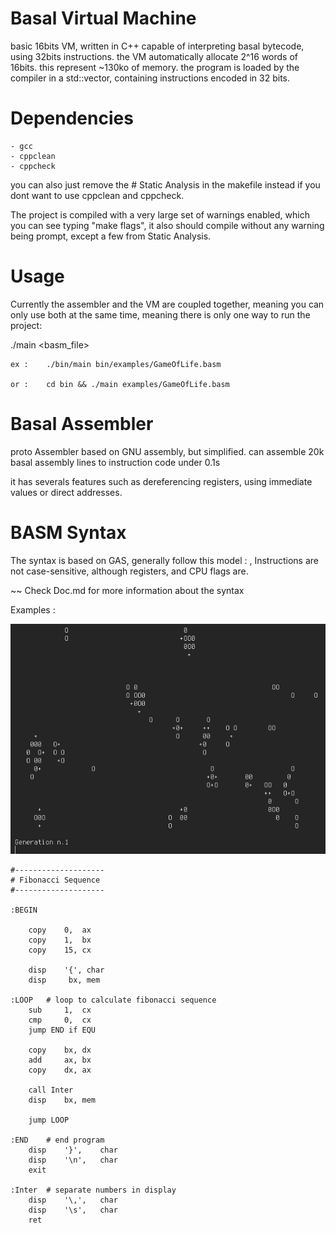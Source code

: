# Basal Virtual Machine
basic 16bits VM, written in C++ capable of interpreting basal bytecode, using 32bits instructions.
the VM automatically allocate 2^16 words of 16bits. this represent ~130ko of memory.
the program is loaded by the compiler in a std::vector, containing instructions encoded in 32 bits.

# Dependencies
	- gcc
	- cppclean
	- cppcheck
	
you can also just remove the # Static Analysis in the makefile instead if you dont want to use cppclean and cppcheck.

The project is compiled with a very large set of warnings enabled, which you can see typing "make flags", it also should compile without any warning being prompt, except a few from Static Analysis.

# Usage

Currently the assembler and the VM are coupled together, meaning you can only use both at the same time, meaning there is only one way to run the project:

./main <basm_file>

	ex : 	./bin/main bin/examples/GameOfLife.basm
	
	or :	cd bin && ./main examples/GameOfLife.basm


# Basal Assembler
proto Assembler based on GNU assembly, but simplified.
can assemble 20k basal assembly lines to instruction code under 0.1s

it has severals features such as dereferencing registers, using immediate values or direct addresses.

# BASM Syntax

The syntax is based on GAS, generally follow this model : <Instr> <source>, <desination>
Instructions are not case-sensitive, although registers, and CPU flags are.

~~ Check Doc.md for more information about the syntax


Examples :


![Game of life running on basal VM](preview.gif?raw=true "Game of life running on basal VM")

	#--------------------
	# Fibonacci Sequence
	#--------------------

	:BEGIN

		copy    0,  ax
		copy    1,  bx
		copy    15, cx  

		disp    '{', char
		disp     bx, mem

	:LOOP   # loop to calculate fibonacci sequence
		sub     1,  cx
		cmp     0,  cx
		jump END if EQU 

		copy    bx, dx
		add     ax, bx
		copy    dx, ax

		call Inter
		disp    bx, mem

		jump LOOP

	:END    # end program
		disp    '}',    char
		disp    '\n',   char
		exit
		
	:Inter  # separate numbers in display
		disp    '\,',   char
		disp    '\s',   char
		ret
